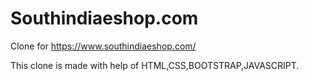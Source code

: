 # Southindiaeshop.com

Clone for https://www.southindiaeshop.com/

This clone is made with help of HTML,CSS,BOOTSTRAP,JAVASCRIPT.
